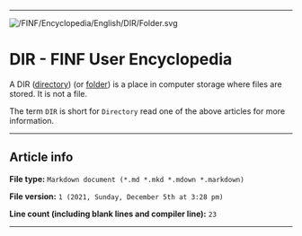
***

![/FINF/Encyclopedia/English/DIR/Folder.svg](/FINF/Encyclopedia/English/DIR/Folder.svg)

# DIR - FINF User Encyclopedia

A DIR ([directory](/FINF/Encyclopedia/English/Directory/)) (or [folder](/FINF/Encyclopedia/English/Folder/)) is a place in computer storage where files are stored. It is not a file.

The term `DIR` is short for `Directory` read one of the above articles for more information.

***

## Article info

**File type:** `Markdown document (*.md *.mkd *.mdown *.markdown)`

**File version:** `1 (2021, Sunday, December 5th at 3:28 pm)`

**Line count (including blank lines and compiler line):** `23`

***
